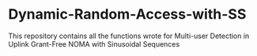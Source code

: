 # Dynamic-Random-Access-with-SS
This repository contains all the functions wrote for Multi-user Detection in Uplink Grant-Free NOMA with Sinusoidal Sequences
